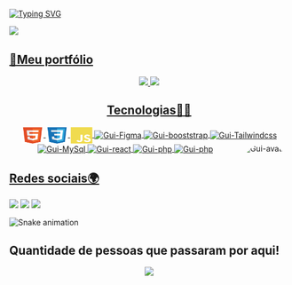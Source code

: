 
[![Typing SVG](https://readme-typing-svg.herokuapp.com?color=%FFFF&size=21&duration=6530&center=true&vCenter=true&width=649&lines=Ola+me+chamo+Guilherme+seja+bem+vindo+ao+meu+perfil!+%3C3)](https://git.io/typing-svg)<br>

 <img src="https://cdn.discordapp.com/attachments/773372240686350356/1063548719502463038/bannerLinkedin.png" />
 
 <h2><a href="https://my-portfolio-guidev1.vercel.app" target="_blank" >📝Meu portfólio</a></h2>

<div align="center">
  <a href="https://github.com/GuiDEV1">
  <img height="180em"  src="https://github-readme-stats.vercel.app/api?username=GuiDEV1&show_icons=true&theme=radical&include_all_commits=true&count_private=true"/> 
  <img height="180em" src="https://github-readme-stats.vercel.app/api/top-langs/?username=GuiDEV1&layout=compact&langs_count=7&theme=radical"/>
</div>
 
 <h2 align="center">Tecnologias👨‍💻</h2>
<div align="center" style="display: inline_block" >
  <img align="center" alt="Gui-HTML" height="30" width="40" src="https://raw.githubusercontent.com/devicons/devicon/master/icons/html5/html5-original.svg">
  <img align="center" alt="Gui-CSS" height="30" width="40" src="https://raw.githubusercontent.com/devicons/devicon/master/icons/css3/css3-original.svg">
  <img align="center" alt="Gui-Js" height="30" width="40" src="https://raw.githubusercontent.com/devicons/devicon/master/icons/javascript/javascript-plain.svg">
   <img align="center"alt="Gui-Figma" height="30" width="40" src="https://cdn.jsdelivr.net/gh/devicons/devicon/icons/figma/figma-original.svg" />
 <img  align="center"alt="Gui-booststrap" height="30" width="40" src="https://cdn.jsdelivr.net/gh/devicons/devicon/icons/bootstrap/bootstrap-original-wordmark.svg" />
   <img align="center"alt="Gui-Tailwindcss" height="30" width="40" src="https://cdn.jsdelivr.net/gh/devicons/devicon/icons/tailwindcss/tailwindcss-plain.svg" />
   <img  align="center"alt="Gui-MySql" height="55" width="80" src="https://cdn.jsdelivr.net/gh/devicons/devicon/icons/mysql/mysql-original-wordmark.svg" />
   <img align="center"alt="Gui-react" height="40" width="70" src="https://cdn.jsdelivr.net/gh/devicons/devicon/icons/react/react-original-wordmark.svg" />
   <img align="center"alt="Gui-php" height="70" width="60" src="https://cdn.jsdelivr.net/gh/devicons/devicon/icons/php/php-original.svg" />
  <img  align="center"alt="Gui-php" height="70" width="60" src="https://cdn.jsdelivr.net/gh/devicons/devicon/icons/java/java-original-wordmark.svg" />
   
  
   
  <img align="right" alt="Gui-avatar" height="150" style="border-radius:50px;" src="https://cdn.discordapp.com/attachments/773372240686350356/1044110297348190239/09c62903beeba336dc9da76eb5c9a107.gif">
</div>
  
  ##
   <h2>Redes sociais🌍</h2>
<div>
  <a href="https://instagram.com/guilherme.mascarenhas.7399" target="_blank"><img src="https://img.shields.io/badge/-Instagram-%23E4405F?style=for-the-badge&logo=instagram&logoColor=white" target="_blank"></a>
  <a href = "mailto:guilhermemascarenhas21g@gmail.com"><img src="https://img.shields.io/badge/-Gmail-%23333?style=for-the-badge&logo=gmail&logoColor=white" target="_blank"></a>
  <a href="https://www.linkedin.com/in/guilherme-mascarenhas-dias-254844236/" target="_blank"><img src="https://img.shields.io/badge/-LinkedIn-%230077B5?style=for-the-badge&logo=linkedin&logoColor=white" target="_blank"></a> 
  
  ![Snake animation](https://github.com/GuiDEV1/GuiDEV1/blob/output/github-contribution-grid-snake.svg)
</div>

## Quantidade de pessoas que passaram por aqui!
  <p align="center">   <img alingn="center" src="https://profile-counter.glitch.me/GuiDEV1/count.svg" /></p>
